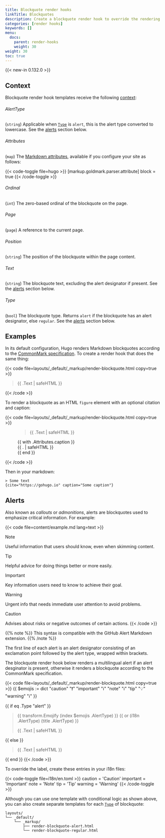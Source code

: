 ```yaml
---
title: Blockquote render hooks
linkTitle: Blockquotes
description: Create a blockquote render hook to override the rendering of Markdown blockquotes to HTML.
categories: [render hooks]
keywords: []
menu:
  docs:
    parent: render-hooks
    weight: 30
weight: 30
toc: true
---
```


{{< new-in 0.132.0 >}}

## Context

Blockquote render hook templates receive the following [context]:

[context]: /getting-started/glossary/#context

###### AlertType

(`string`) Applicable when [`Type`](#type) is `alert`, this is the alert type converted to lowercase. See the [alerts](#alerts) section below.

###### Attributes

(`map`) The [Markdown attributes], available if you configure your site as follows:

[Markdown attributes]: /content-management/markdown-attributes/

{{< code-toggle file=hugo >}}
[markup.goldmark.parser.attribute]
block = true
{{< /code-toggle >}}

###### Ordinal

(`int`) The zero-based ordinal of the blockquote on the page.

###### Page

(`page`) A reference to the current page.

###### Position

(`string`) The position of the blockquote within the page content.

###### Text
(`string`) The blockquote text, excluding the alert designator if present. See the [alerts](#alerts) section below.

###### Type

(`bool`) The blockquote type. Returns `alert` if the blockquote has an alert designator, else `regular`. See the [alerts](#alerts) section below.

## Examples

In its default configuration, Hugo renders Markdown blockquotes according to the [CommonMark specification]. To create a render hook that does the same thing:

[CommonMark specification]: https://spec.commonmark.org/current/

{{< code file=layouts/_default/_markup/render-blockquote.html copy=true >}}
<blockquote>
  {{ .Text | safeHTML }}
</blockquote>
{{< /code >}}

To render a blockquote as an HTML `figure` element with an optional citation and caption:

{{< code file=layouts/_default/_markup/render-blockquote.html copy=true >}}
<figure>
  <blockquote {{ with .Attributes.cite }}cite="{{ . }}"{{ end }}>
    {{ .Text | safeHTML }}
  </blockquote>
  {{ with .Attributes.caption }}
    <figcaption class="blockquote-caption">
      {{ . | safeHTML }}
    </figcaption>
  {{ end }}
</figure>
{{< /code >}}

Then in your markdown:

```text
> Some text
{cite="https://gohugo.io" caption="Some caption"}
```

## Alerts

Also known as _callouts_ or _admonitions_, alerts are blockquotes used to emphasize critical information. For example:

{{< code file=content/example.md lang=text >}}
> [!NOTE]
> Useful information that users should know, even when skimming content.

> [!TIP]
> Helpful advice for doing things better or more easily.

> [!IMPORTANT]
> Key information users need to know to achieve their goal.

> [!WARNING]
> Urgent info that needs immediate user attention to avoid problems.

> [!CAUTION]
> Advises about risks or negative outcomes of certain actions.
{{< /code >}}


{{% note %}}
This syntax is compatible with the GitHub Alert Markdown extension.
{{% /note %}}


The first line of each alert is an alert designator consisting of an exclamation point followed by the alert type, wrapped within brackets.

The blockquote render hook below renders a multilingual alert if an alert desginator is present, otherwise it renders a blockquote according to the CommonMark specification.

{{< code file=layouts/_default/_markup/render-blockquote.html copy=true >}}
{{ $emojis := dict
  "caution" ":exclamation:"
  "important" ":information_source:"
  "note" ":information_source:"
  "tip" ":bulb:"
  "warning" ":information_source:"
}}

{{ if eq .Type "alert" }}
  <blockquote class="alert alert-{{ .AlertType }}">
    <p class="alert-heading">
      {{ transform.Emojify (index $emojis .AlertType) }}
      {{ or (i18n .AlertType) (title .AlertType) }}
    </p>
    {{ .Text | safeHTML }}
  </blockquote>
{{ else }}
  <blockquote>
    {{ .Text | safeHTML }}
  </blockquote>
{{ end }}
{{< /code >}}

To override the label, create these entries in your i18n files:

{{< code-toggle file=i18n/en.toml >}}
caution = 'Caution'
important = 'Important'
note = 'Note'
tip = 'Tip'
warning = 'Warning'
{{< /code-toggle >}}


Although you can use one template with conditional logic as shown above, you can also create separate templates for each [`Type`](#type) of blockquote:

```text
layouts/
└── _default/
    └── _markup/
        ├── render-blockquote-alert.html
        └── render-blockquote-regular.html
```
